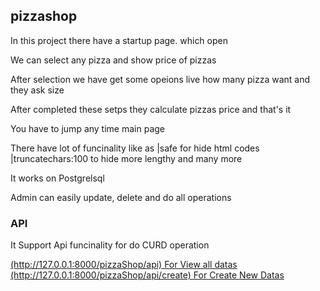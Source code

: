 <h2>pizzashop</h2>
  <p>In this project there have a startup page. which open <a<a href="127.0.0.1:8000/pizzaShop/"</a></p>
  <p>We can select any pizza and show price of pizzas</p>
  <p>After selection we have get some opeions live how many pizza want and they ask size</p>
  <p>After completed these setps they calculate pizzas price and that's it</p>
  <p>You have to jump any time main page</p>
  <p>There have lot of funcinality like as |safe for hide html codes |truncatechars:100 to hide more lengthy and many more</p>
  <p>It works on Postgrelsql</p>
  <p>Admin can easily update, delete and do all operations</p>
  <h3>API</h3>
  <p>It Support Api funcinality for do CURD operation</p>
<a href = "http://127.0.0.1:8000/pizzaShop/api">(http://127.0.0.1:8000/pizzaShop/api) For View all datas</a>
<a href = "http://127.0.0.1:8000/pizzaShop/api/create">(http://127.0.0.1:8000/pizzaShop/api/create) For Create New Datas</a>
